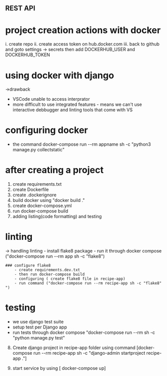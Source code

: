 ## REST API 

# project creation actions with docker
i. create repo
ii. create access token on hub.docker.com
iii. back to github and goto settings -> secrets then add DOCKERHUB_USER and DOCKERHUB_TOKEN 


# using docker with django
->drawback
- VSCode unable to access interprator
- more difficult to use integrated features - means we can't use interactive debbugger and linting tools that come with VS

# configuring docker
- the command
  docker-compose run --rm appname sh -c "python3 manage.py collectstatic"

# after creating a project
1. create requirements.txt
2. create Dockerfile
3. create .dockerignore
4. build docker  using "docker build ."
5. create docker-compose.yml
6. run docker-compose build
7. adding listing(code formatting) and testing

# linting
   -> handling linting
     - install flake8 package
     - run it through docker compose ("docker-compose run --rm app sh -c "flake8")

    ### configure flake8
        - create requirements.dev.txt
        - then run docker-compose build
        - configuring ( create flake8 file in recipe-app)
        - run command ("docker-compose run --rm recipe-app sh -c "flake8" ")


# testing
  - we use django test suite
  - setup test per Django app
  - run tests through docker compose
    "docker-compose run --rm sh -c "python manage.py test"

8. Create django project in recipe-app folder using command [docker-compose run --rm recipe-app sh -c "django-admin startproject recipe-app ."]

9. start service by using [ docker-compose up]

